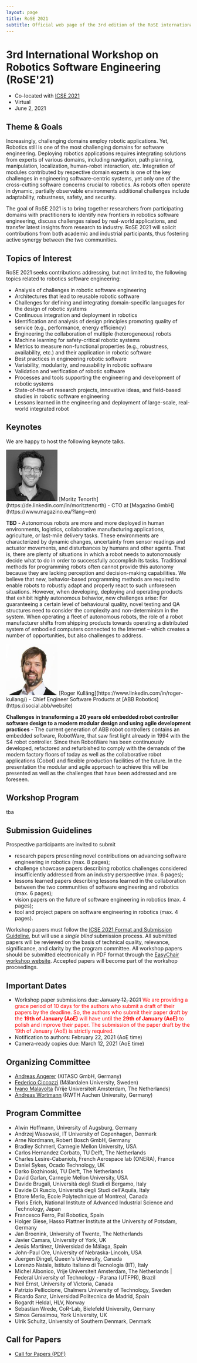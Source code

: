 ```yaml
---
layout: page
title: RoSE 2021
subtitle: Official web page of the 3rd edition of the RoSE international workshop
---
```


# 3rd International Workshop on Robotics Software Engineering (RoSE'21)  

- Co-located with [ICSE 2021](https://conf.researchr.org/home/icse-2021) 
- Virtual
- June 2, 2021

## Theme & Goals
Increasingly, challenging domains employ robotic applications. Yet, Robotics still is one of the most challenging domains for software engineering. Deploying robotics applications requires integrating solutions from experts of various domains, including navigation, path planning, manipulation, localization, human-robot interaction, etc. Integration of modules contributed by respective domain experts is one of the key challenges in engineering software-centric systems, yet only one of the cross-cutting software concerns crucial to robotics. As robots often operate in dynamic, partially observable environments additional challenges include adaptability, robustness, safety, and security.

The goal of RoSE 2021 is to bring together researchers from participating domains with practitioners to identify new frontiers in robotics software engineering, discuss challenges raised by real-world applications, and transfer latest insights from research to industry. RoSE 2021 will solicit contributions from both academic and industrial participants, thus fostering active synergy between the two communities.


## Topics of Interest

RoSE 2021 seeks contributions addressing, but not limited to, the following
topics related to robotics software engineering:
- Analysis of challenges in robotic software engineering
- Architectures that lead to reusable robotic software
- Challenges for defining and integrating domain-specific languages for the design of robotic systems
- Continuous integration and deployment in robotics
- Identification and analysis of design principles promoting quality of service (e.g., performance, energy efficiency) 
- Engineering the collaboration of multiple (heterogeneous) robots
- Machine learning for safety-critical robotic systems
- Metrics to measure non-functional properties (e.g., robustness, availability, etc.) and their application in robotic software
- Best practices in engineering robotic software
- Variability, modularity, and reusability in robotic software
- Validation and verification of robotic software
- Processes and tools supporting the engineering and development of robotic systems
- State-of-the-art research projects, innovative ideas, and field-based studies in robotic software engineering
- Lessons learned in the engineering and deployment of large-scale, real-world integrated robot 

## Keynotes

We are happy to host the following keynote talks.


<img src="/img/MoritzTenorth.jpg" alt="Moritz Tenorth" style="width: 10em;" />
[Moritz Tenorth](https://de.linkedin.com/in/moritztenorth) - CTO at [Magazino GmbH](https://www.magazino.eu/?lang=en)

**TBD** - Autonomous robots are more and more deployed in human environments, logistics, collaborative manufacturing applications, agriculture, or last-mile delivery tasks. These environments are characterized by dynamic changes, uncertainty from sensor readings and actuator movements, and disturbances by humans and other agents. That is, there are plenty of situations in which a robot needs to autonomously decide what to do in order to successfully accomplish its tasks. Traditional methods for programming robots often cannot provide this autonomy because they are lacking perception and decision-making capabilities. We believe that new, behavior-based programming methods are required to enable robots to robustly adapt and properly react to such unforeseen situations. However, when developing, deploying and operating products that exhibit highly autonomous behavior, new challenges arise: For guaranteeing a certain level of behavioural quality, novel testing and QA structures need to consider the complexity and non-determinism in the system. When operating a fleet of autonomous robots, the role of a robot manufacturer shifts from shipping products towards operating a distributed system of embodied computers connected to the Internet – which creates a number of opportunities, but also challenges to address.

<img src="/img/RogerKullang.jpeg" alt="Roger Kullang" style="width: 10em;" />
[Roger Kulläng](https://www.linkedin.com/in/roger-kullang/) - Chief Engineer Software Products at [ABB Robotics](https://social.abb/website)

**Challenges in transforming a 20 years old embedded robot controller software design to a modern modular design and using agile development practices** - The current generation of ABB robot controllers contains an embedded software, RobotWare, that saw first light already in 1994 with the S4 robot controller. Since then RobotWare has been continuously developed, refactored and refurbished to comply with the demands of the modern factory floors of today as well as the collaborative robot applications (Cobot) and flexible production facilities of the future. In the presentation the modular and agile approach to achieve this will be presented as well as the challenges that have been addressed and are foreseen.

## Workshop Program 

tba

## Submission Guidelines 

Prospective participants are invited to submit
- research papers presenting novel contributions on advancing software engineering in robotics (max. 8 pages);
- challenge showcase papers describing robotics challenges considered insufficiently addressed from an industry perspective (max. 6 pages);
- lessons learned papers describing lessons learned in the collaboration between the two communities of software engineering and robotics (max. 6 pages);
- vision papers on the future of software engineering in robotics (max. 4 pages);
- tool and project papers on software engineering in robotics (max. 4 pages).

Workshop papers must follow the [ICSE 2021 Format and Submission Guideline](https://conf.researchr.org/track/icse-2021/icse-2021-papers#Call-for-Papers), but will use a *single blind* submission process. All submitted papers will be reviewed on the basis of technical quality, relevance, significance, and clarity by the program committee. All workshop papers should be submitted electronically in PDF format through the [EasyChair workshop website](https://easychair.org/conferences/?conf=rose2021). Accepted papers will become part of the workshop proceedings.

## Important Dates 
- Workshop paper submissions due: <del>January 12, 2021</del> <span style="color:red;">We are providing a grace period of 10 days for the authors who submit a draft of their papers by the deadline. So, the authors who submit their paper draft by the <b>19th of January (AoE)</b> will have until the <b>29th of January (AoE)</b> to polish and improve their paper. The submission of the paper draft by the 19th of January (AoE) is strictly required.</span>
- Notification to authors: February 22, 2021 (AoE time)
- Camera-ready copies due: March 12, 2021 (AoE time)

## Organizing Committee 
- [Andreas Angerer](https://xitaso.com/) (XITASO GmbH, Germany)
- [Federico Ciccozzi](http://www.es.mdh.se/staff/266-Federico_Ciccozzi) (Mälardalen University, Sweden)
- [Ivano Malavolta](http://www.ivanomalavolta.com) (Vrije Universiteit Amsterdam, The Netherlands)
- [Andreas Wortmann](http://www.wortmann.ac/) (RWTH Aachen University, Germany)

## Program Committee 
* Alwin Hoffmann, University of Augsburg, Germany
* Andrzej Wasowski, IT University of Copenhagen, Denmark
* Arne Nordmann, Robert Bosch GmbH, Germany
* Bradley Schmerl, Carnegie Mellon University, USA
* Carlos Hernandez Corbato, TU Delft, The Netherlands
* Charles Lesire-Cabaniols, French Aerospace lab (ONERA), France
* Daniel Sykes, Ocado Technology, UK
* Darko Bozhinoski, TU Delft, The Netherlands
* David Garlan, Carnegie Mellon University, USA
* Davide Brugali, Università degli Studi di Bergamo, Italy
* Davide Di Ruscio, Università degli Studi dell'Aquila, Italy
* Ettore Merlo, Ecole Polytechnique of Montreal, Canada
* Floris Erich, National Institute of Advanced Industrial Science and Technology, Japan
* Francesco Ferro, Pal Robotics, Spain
* Holger Giese, Hasso Plattner Institute at the University of Potsdam, Germany
* Jan Broenink, University of Twente, The Netherlands
* Javier Camara, University of York, UK
* Jesús Martínez, Universidad de Málaga, Spain
* John-Paul Ore, University of Nebraska-Lincoln, USA
* Juergen Dingel, Queen's University, Canada
* Lorenzo Natale, Istituto Italiano di Tecnologia (IIT), Italy
* Michel Albonico, Vrije Universiteit Amsterdam, The Netherlands &#124; Federal University of Technology - Parana (UTFPR), Brazil
* Neil Ernst, University of Victoria, Canada
* Patrizio Pelliccione, Chalmers University of Technology, Sweden
* Ricardo Sanz, Universidad Politecnica de Madrid, Spain
* Rogardt Heldal, HLV, Norway
* Sebastian Wrede, CoR-Lab, Bielefeld University, Germany
* Simos Gerasimou, York University, UK
* Ulrik Schultz, University of Southern Denmark, Denmark

## Call for Papers 
- [Call for Papers (PDF)](https://github.com/rose-workshops/rose-workshops.github.io/raw/master/downloads/ROSE_2021_cfp.pdf)

